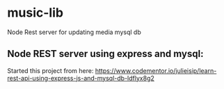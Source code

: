 # music-lib

Node Rest server for updating media mysql db

##  Node REST server using express and mysql:

Started this project from here:
https://www.codementor.io/julieisip/learn-rest-api-using-express-js-and-mysql-db-ldflyx8g2
